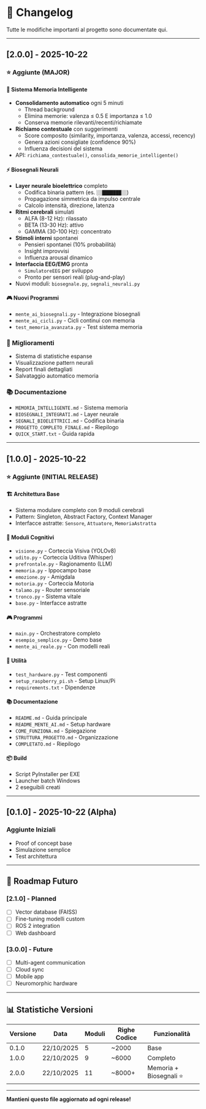 # 📝 Changelog

Tutte le modifiche importanti al progetto sono documentate qui.

---

## [2.0.0] - 2025-10-22

### ⭐ Aggiunte (MAJOR)

#### 💾 Sistema Memoria Intelligente
- **Consolidamento automatico** ogni 5 minuti
  - Thread background
  - Elimina memorie: valenza ≤ 0.5 E importanza ≤ 1.0
  - Conserva memorie rilevanti/recenti/richiamate
- **Richiamo contestuale** con suggerimenti
  - Score composito (similarity, importanza, valenza, accessi, recency)
  - Genera azioni consigliate (confidence 90%)
  - Influenza decisioni del sistema
- API: `richiama_contestuale()`, `consolida_memorie_intelligente()`

#### ⚡ Biosegnali Neurali
- **Layer neurale bioelettrico** completo
  - Codifica binaria pattern (es. `░░███████░░`)
  - Propagazione simmetrica da impulso centrale
  - Calcolo intensità, direzione, latenza
- **Ritmi cerebrali** simulati
  - ALFA (8-12 Hz): rilassato
  - BETA (13-30 Hz): attivo
  - GAMMA (30-100 Hz): concentrato
- **Stimoli interni** spontanei
  - Pensieri spontanei (10% probabilità)
  - Insight improvvisi
  - Influenza arousal dinamico
- **Interfaccia EEG/EMG** pronta
  - `SimulatoreEEG` per sviluppo
  - Pronto per sensori reali (plug-and-play)
- Nuovi moduli: `biosegnale.py`, `segnali_neurali.py`

#### 🎮 Nuovi Programmi
- `mente_ai_biosegnali.py` - Integrazione biosegnali
- `mente_ai_cicli.py` - Cicli continui con memoria
- `test_memoria_avanzata.py` - Test sistema memoria

### 🔧 Miglioramenti

- Sistema di statistiche espanse
- Visualizzazione pattern neurali
- Report finali dettagliati
- Salvataggio automatico memoria

### 📚 Documentazione

- `MEMORIA_INTELLIGENTE.md` - Sistema memoria
- `BIOSEGNALI_INTEGRATI.md` - Layer neurale
- `SEGNALI_BIOELETTRICI.md` - Codifica binaria
- `PROGETTO_COMPLETO_FINALE.md` - Riepilogo
- `QUICK_START.txt` - Guida rapida

---

## [1.0.0] - 2025-10-22

### ⭐ Aggiunte (INITIAL RELEASE)

#### 🏗️ Architettura Base
- Sistema modulare completo con 9 moduli cerebrali
- Pattern: Singleton, Abstract Factory, Context Manager
- Interfacce astratte: `Sensore`, `Attuatore`, `MemoriaAstratta`

#### 🧠 Moduli Cognitivi
- `visione.py` - Corteccia Visiva (YOLOv8)
- `udito.py` - Corteccia Uditiva (Whisper)
- `prefrontale.py` - Ragionamento (LLM)
- `memoria.py` - Ippocampo base
- `emozione.py` - Amigdala
- `motoria.py` - Corteccia Motoria
- `talamo.py` - Router sensoriale
- `tronco.py` - Sistema vitale
- `base.py` - Interfacce astratte

#### 🎮 Programmi
- `main.py` - Orchestratore completo
- `esempio_semplice.py` - Demo base
- `mente_ai_reale.py` - Con modelli reali

#### 🔧 Utilità
- `test_hardware.py` - Test componenti
- `setup_raspberry_pi.sh` - Setup Linux/Pi
- `requirements.txt` - Dipendenze

#### 📚 Documentazione
- `README.md` - Guida principale
- `README_MENTE_AI.md` - Setup hardware
- `COME_FUNZIONA.md` - Spiegazione
- `STRUTTURA_PROGETTO.md` - Organizzazione
- `COMPLETATO.md` - Riepilogo

#### 📦 Build
- Script PyInstaller per EXE
- Launcher batch Windows
- 2 eseguibili creati

---

## [0.1.0] - 2025-10-22 (Alpha)

### Aggiunte Iniziali
- Proof of concept base
- Simulazione semplice
- Test architettura

---

## 🔮 Roadmap Futuro

### [2.1.0] - Planned
- [ ] Vector database (FAISS)
- [ ] Fine-tuning modelli custom
- [ ] ROS 2 integration
- [ ] Web dashboard

### [3.0.0] - Future
- [ ] Multi-agent communication
- [ ] Cloud sync
- [ ] Mobile app
- [ ] Neuromorphic hardware

---

## 📊 Statistiche Versioni

| Versione | Data | Moduli | Righe Codice | Funzionalità |
|----------|------|--------|--------------|--------------|
| 0.1.0 | 22/10/2025 | 5 | ~2000 | Base |
| 1.0.0 | 22/10/2025 | 9 | ~6000 | Completo |
| 2.0.0 | 22/10/2025 | 11 | ~8000+ | Memoria + Biosegnali ⭐ |

---

**Mantieni questo file aggiornato ad ogni release!**

